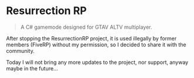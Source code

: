 # Resurrection RP

> A C# gamemode designed for GTAV ALTV multiplayer.

After stopping the ResurrectionRP project, it is used illegally by former members (FiveRP) without my permission, 
so I decided to share it with the community.

Today I will not bring any more updates to the project, nor support, anyway maybe in the future... 
